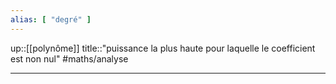 ```yaml
---
alias: [ "degré" ]
---
```

up::[[polynôme]]
title::"puissance la plus haute pour laquelle le coefficient est non nul"
#maths/analyse

---
